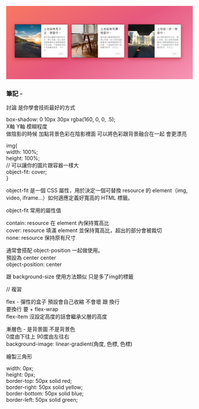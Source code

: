![圖文互動卡片](./L5.png "通用橫式版型")

### 筆記 -

討論 是你學會技術最好的方式


box-shadow: 0 10px 30px rgba(160, 0, 0, .5);\
X軸 Y軸 模糊程度\
做陰影的時候  加點背景色彩在陰影裡面  可以將色彩跟背景融合在一起  會更漂亮 

img{\
  width: 100%;\
  height: 100%;\
  // 可以讓你的圖片跟容器一樣大\
  object-fit: cover;\
}

object-fit 是一個 CSS 屬性，用於決定一個可替換 resource 的 element（img, video, iframe...）如何適應定義好寬高的 HTML 標籤。

object-fit 常用的屬性值

contain: resource 在 element 內保持寬高比\
cover: resource 填滿 element 並保持寬高比，超出的部分會被裁切\
none: resource 保持原有尺寸

通常會搭配 object-position 一起做使用。\
預設為 center center\
object-position: center

跟 background-size 使用方法類似  只是多了img的標籤


// 複習

flex - 彈性的盒子 預設會自己收縮  不會壞 跟 換行\
要換行 要 + flex-wrap\
flex-item 沒設定高度的話會繼承父層的高度

漸層色 - 是背景圖 不是背景色\
0度由下往上  90度由左往右\
background-image: linear-gradient(角度, 色標, 色標)

繪製三角形

width: 0px;\
height: 0px;\
border-top: 50px solid red;\
border-right: 50px solid yellow;\
border-bottom: 50px solid blue; \
border-left: 50px solid green;